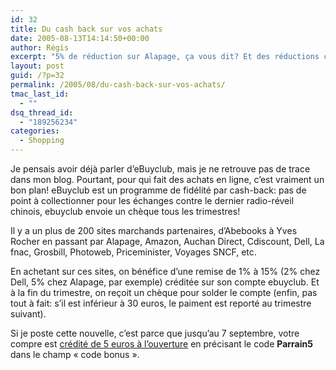 ```yaml
---
id: 32
title: Du cash back sur vos achats
date: 2005-08-13T14:14:50+00:00
author: Régis
excerpt: "5% de réduction sur Alapage, ça vous dit? Et des réductions chez pixmania, La Redoute, Cdiscount? Et un cadeau de 5 euros  à l'ouverture du compte?"
layout: post
guid: /?p=32
permalink: /2005/08/du-cash-back-sur-vos-achats/
tmac_last_id:
  - ""
dsq_thread_id:
  - "189256234"
categories:
  - Shopping
---
```

Je pensais avoir déjà parler d’eBuyclub, mais je ne retrouve pas de trace dans mon blog. Pourtant, pour qui fait des achats en ligne, c’est vraiment un bon plan! eBuyclub est un programme de fidélité par cash-back: pas de point à collectionner pour les échanges contre le dernier radio-réveil chinois, ebuyclub envoie un chèque tous les trimestres!

Il y a un plus de 200 sites marchands partenaires, d’Abebooks à Yves Rocher en passant par Alapage, Amazon, Auchan Direct, Cdiscount, Dell, La fnac, Grosbill, Photoweb, Priceminister, Voyages SNCF, etc.

En achetant sur ces sites, on bénéfice d’une remise de 1% à 15% (2% chez Dell, 5% chez Alapage, par exemple) créditée sur son compte ebuyclub. Et à la fin du trimestre, on reçoit un chèque pour solder le compte (enfin, pas tout à fait: s’il est inférieur à 30 euros, le paiment est reporté au trimestre suivant).

Si je poste cette nouvelle, c’est parce que jusqu’au 7 septembre, votre compre est [crédité de 5 euros à l’ouverture](http://www.ebuyclub.com/Accueil.jsp?parrain=decampsr) en précisant le code **Parrain5** dans le champ « code bonus ».
